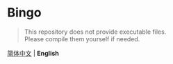 # Bingo

> This repository does not provide executable files.  
> Please compile them yourself if needed.

[简体中文](./README.md) | **English**